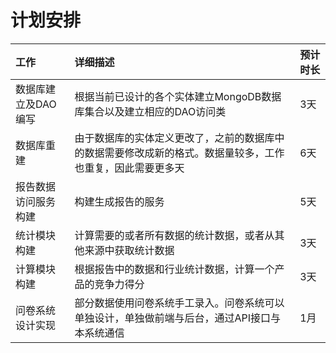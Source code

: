 # 计划安排

| 工作          | 详细描述                                    | 预计时长                                                  |
|:------------|:----------------------------------------|:------------------------------------------------------|
| 数据库建立及DAO编写 | 根据当前已设计的各个实体建立MongoDB数据库集合以及建立相应的DAO访问类 | 3天                                                    |
| 数据库重建     | 由于数据库的实体定义更改了，之前的数据库中的数据需要修改成新的格式。数据量较多，工作也重复，因此需要更多天 | 6天 |
| 报告数据访问服务构建| 构建生成报告的服务| 5天|
| 统计模块构建| 计算需要的或者所有数据的统计数据，或者从其他来源中获取统计数据| 3天|
| 计算模块构建| 根据报告中的数据和行业统计数据，计算一个产品的竞争力得分| 3天|
| 问卷系统设计实现| 部分数据使用问卷系统手工录入。问卷系统可以单独设计，单独做前端与后台，通过API接口与本系统通信| 1月|

